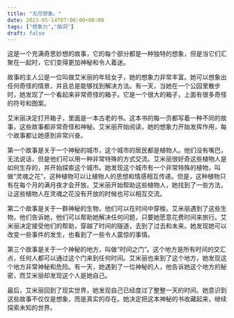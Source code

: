```yaml
---
title: "无尽想象。"
date: 2023-05-14T07:00:00+08:00
tags: ["想象力","脑洞"]
draft: false
---
```


这是一个充满奇思妙想的故事，它的每个部分都是一种独特的想象，但是当它们汇聚在一起时，它们变得更加神秘和令人着迷。

故事的主人公是一位叫做艾米丽的年轻女子，她的想象力非常丰富。她可以想象出任何奇怪的情景，并且总是能够找到解决方法。有一天，当她在一个公园里散步时，她发现了一个看起来非常奇怪的箱子。它是一个很大的箱子，上面有很多奇怪的符号和图案。

艾米丽决定打开箱子，里面是一本古老的书。这本书的每一页都写着一种不同的故事，这些故事都非常奇怪和神秘。艾米丽开始阅读，她的想象力开始发挥作用，每个故事都让她感到非常兴奋。

第一个故事是关于一个神秘的城市，这个城市的居民都是植物人。他们没有嘴巴，无法说话，但是他们可以用一种非常特殊的方式交流。艾米丽很好奇这些植物人是如何生存的，并开始探索这个城市。她发现这个城市有一个非常特殊的植物，叫做“灵魂之花”，这种植物可以让植物人的思想和情感相互传递。但是，这种植物只有在每个月的满月夜才会开放。艾米丽开始帮助这些植物人，她找到了一些方法，让这些植物人在灵魂之花没有开放的时候也可以相互交流。

第二个故事是关于一群神秘的生物，他们可以在时间中穿梭。艾米丽遇到了这些生物，他们告诉她，他们可以帮助她解决任何问题，只要她愿意花费时间来旅行。艾米丽决定接受他们的帮助，穿越了时间的隧道，去到了过去和未来。她发现她可以改变一些事件的发生，也看到了一些令人震惊的事情。

第三个故事是关于一个神秘的地方，叫做“时间之门”。这个地方是所有时间的交汇点，任何人都可以通过这个门来到任何时间。艾米丽也来到了这个地方，她发现这个地方非常神秘和危险。有一天，她遇到了一位神秘的人，他告诉她这个地方的秘密，而艾米丽却发现这个人是她自己。

最后，艾米丽回到了现实世界，她发现自己已经度过了整整一天的时间。她意识到这些故事不仅仅是想象，而是真实的存在。她决定把这本神秘的书收藏起来，继续探索未知的世界。